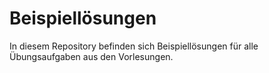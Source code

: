 # Beispiellösungen

In diesem Repository befinden sich Beispiellösungen für alle Übungsaufgaben aus den Vorlesungen.
